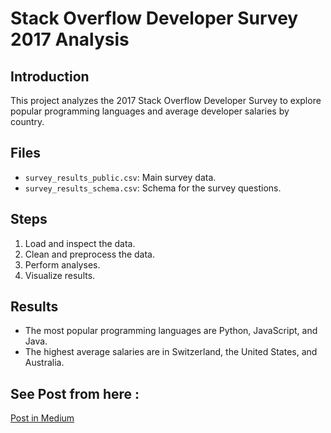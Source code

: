 # Stack Overflow Developer Survey 2017 Analysis

## Introduction
This project analyzes the 2017 Stack Overflow Developer Survey to explore popular programming languages and average developer salaries by country.
## Files
- `survey_results_public.csv`: Main survey data.
- `survey_results_schema.csv`: Schema for the survey questions.
## Steps
1. Load and inspect the data.
2. Clean and preprocess the data.
3. Perform analyses.
4. Visualize results.
## Results
- The most popular programming languages are Python, JavaScript, and Java.
- The highest average salaries are in Switzerland, the United States, and Australia.

## See Post from here :
[Post in Medium](https://medium.com/@saadthelegend/insights-from-the-2017-stack-overflow-developer-survey-3e2a4793fb55)
